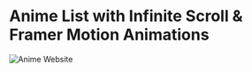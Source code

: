 # Anime List with Infinite Scroll & Framer Motion Animations

![Anime Website](https://i.ibb.co/MG1nbqt/YT-Thumbnails-2.png)


